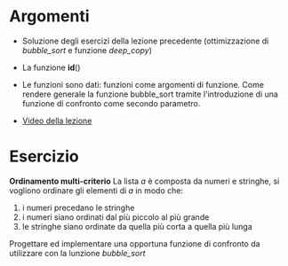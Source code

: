 # Argomenti

* Soluzione degli esercizi della lezione precedente (ottimizzazione di *bubble_sort* e funzione *deep_copy*)

* La funzione **id**()

* Le funzioni sono dati: funzioni come argomenti di funzione. Come rendere generale la funzione bubble_sort tramite l'introduzione di una funzione di confronto come secondo parametro.

* [Video della lezione](https://www.dropbox.com/s/epi32gxgopac1bc/20211207-lezione_17.mp4?dl=1)

# Esercizio

**Ordinamento multi-criterio** La lista *a* è composta da numeri e stringhe, si vogliono ordinare gli elementi di *a* in modo che: 

1. i numeri precedano le stringhe
2. i numeri siano ordinati dal più piccolo al più grande
3. le stringhe siano ordinate da quella più corta a quella più lunga

Progettare ed implementare una opportuna funzione di confronto da utilizzare con la lunzione *bubble_sort*